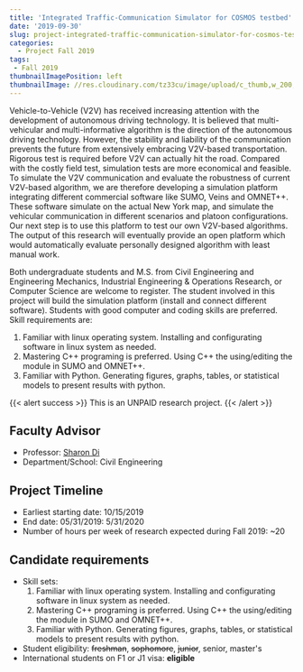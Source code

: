 ```yaml
---
title: 'Integrated Traffic-Communication Simulator for COSMOS testbed'
date: '2019-09-30'
slug: project-integrated-traffic-communication-simulator-for-cosmos-testbed
categories:
  - Project Fall 2019
tags:
 - Fall 2019
thumbnailImagePosition: left
thumbnailImage: //res.cloudinary.com/tz33cu/image/upload/c_thumb,w_200,g_face/v1547675604/2000px-Capsule__ge%CC%81lule.svg_spzxwr.png
---
```

Vehicle-to-Vehicle (V2V) has received increasing attention with the development of autonomous driving technology. It is believed that multi-vehicular and multi-informative algorithm is the direction of the autonomous driving technology. However, the stability and liability of the communication prevents the future from extensively embracing V2V-based transportation. Rigorous test is required before V2V can actually hit the road.  Compared with the costly field test, simulation tests are more economical and feasible.  To simulate the V2V communication and evaluate the robustness of current V2V-based algorithm, we are therefore developing a simulation platform integrating different commercial software like SUMO, Veins and OMNET++. These software simulate on the actual New York map, and simulate the vehicular communication in different scenarios and platoon configurations.  Our next step is to use this platform to test our own V2V-based algorithms. The output of this research will eventually provide an open platform which would automatically evaluate personally designed algorithm with least manual work.

<!--more-->

Both undergraduate students and M.S. from Civil Engineering and Engineering
Mechanics, Industrial Engineering & Operations Research, or Computer Science are
welcome to register. The student involved in this project will build the simulation platform (install and connect different software). Students with good computer and coding skills are
preferred. Skill requirements are:
1.	Familiar with linux operating system. Installing and configurating software in linux system as needed.
2.	Mastering C++ programing is preferred. Using C++ the using/editing the module in SUMO and OMNET++. 
3.	Familiar with Python. Generating figures, graphs, tables, or statistical models to present results with python.

{{< alert success >}}
This is an UNPAID research project.
{{< /alert >}}

## Faculty Advisor
+ Professor: [Sharon Di](https://sharondi-columbia.wixsite.com/ditectlab)
+ Department/School: Civil Engineering

## Project Timeline
+ Earliest starting date: 10/15/2019
+ End date: 05/31/2019: 5/31/2020
+ Number of hours per week of research expected during Fall 2019: ~20

## Candidate requirements
+ Skill sets: 
  1.	Familiar with linux operating system. Installing and configurating software in linux system as needed.
  2.	Mastering C++ programing is preferred. Using C++ the using/editing the module in SUMO and OMNET++. 
  3.	Familiar with Python. Generating figures, graphs, tables, or statistical models to present results with python.
+ Student eligibility: ~~freshman~~, ~~sophomore~~, ~~junior~~, senior, master's
+ International students on F1 or J1 visa: **eligible**
